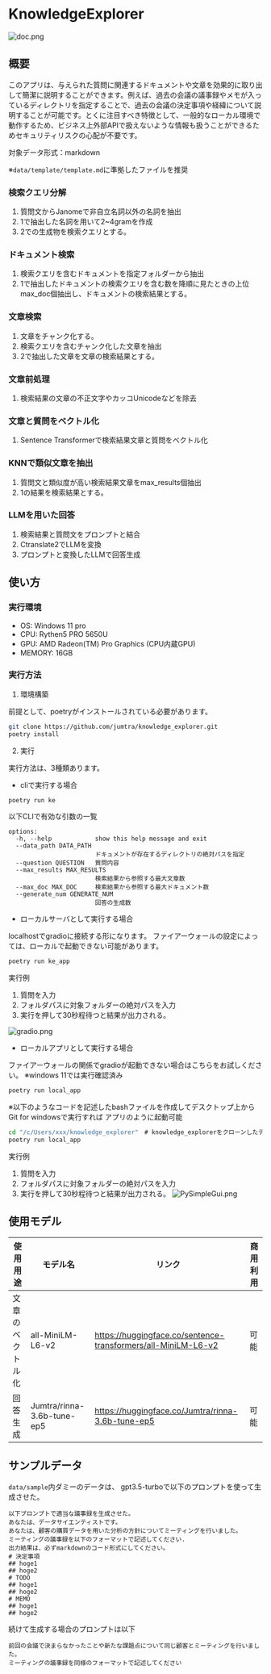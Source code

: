 # KnowledgeExplorer

![doc.png](doc/img/ドキュメント説明.png)
## 概要

このアプリは、与えられた質問に関連するドキュメントや文章を効果的に取り出して簡潔に説明することができます。例えば、過去の会議の議事録やメモが入っているディレクトリを指定することで、過去の会議の決定事項や経緯について説明することが可能です。とくに注目すべき特徴として、一般的なローカル環境で動作するため、ビジネス上外部APIで扱えないような情報も扱うことができるためセキュリティリスクの心配が不要です。

対象データ形式：markdown

※`data/template/template.md`に準拠したファイルを推奨

### 検索クエリ分解
1. 質問文からJanomeで非自立名詞以外の名詞を抽出
2. 1で抽出した名詞を用いて2~4gramを作成
3. 2での生成物を検索クエリとする。
### ドキュメント検索
1. 検索クエリを含むドキュメントを指定フォルダーから抽出
2. 1で抽出したドキュメントの検索クエリを含む数を降順に見たときの上位max_doc個抽出し、ドキュメントの検索結果とする。

### 文章検索
1. 文章をチャンク化する。
2. 検索クエリを含むチャンク化した文章を抽出
3. 2で抽出した文章を文章の検索結果とする。

### 文章前処理
1. 検索結果の文章の不正文字やカッコUnicodeなどを除去

### 文章と質問をベクトル化
1. Sentence Transformerで検索結果文章と質問をベクトル化

### KNNで類似文章を抽出
1. 質問文と類似度が高い検索結果文章をmax_results個抽出
2. 1の結果を検索結果とする。

### LLMを用いた回答
1. 検索結果と質問文をプロンプトと結合
2. Ctranslate2でLLMを変換
3. プロンプトと変換したLLMで回答生成
## 使い方
### 実行環境
- OS: Windows 11 pro
- CPU: Rythen5 PRO 5650U
- GPU: AMD Radeon(TM) Pro Graphics (CPU内蔵GPU)
- MEMORY: 16GB
### 実行方法

1. 環境構築

前提として、poetryがインストールされている必要があります。

```sh
git clone https://github.com/jumtra/knowledge_explorer.git
poetry install
```

2. 実行

実行方法は、3種類あります。

- cliで実行する場合

```sh
poetry run ke
```
以下CLIで有効な引数の一覧

```
options:
  -h, --help            show this help message and exit
  --data_path DATA_PATH
                        ドキュメントが存在するディレクトリの絶対パスを指定
  --question QUESTION   質問内容
  --max_results MAX_RESULTS
                        検索結果から参照する最大文章数
  --max_doc MAX_DOC     検索結果から参照する最大ドキュメント数
  --generate_num GENERATE_NUM
                        回答の生成数
```

- ローカルサーバとして実行する場合

localhostでgradioに接続する形になります。
ファイアーウォールの設定によっては、ローカルで起動できない可能があります。

```sh
poetry run ke_app
```


実行例
1. 質問を入力
2. フォルダパスに対象フォルダーの絶対パスを入力
3. 実行を押して30秒程待つと結果が出力される。

![gradio.png](doc/img/gradio結果.png)


- ローカルアプリとして実行する場合

ファイアーウォールの関係でgradioが起動できない場合はこちらをお試しください。
※windows 11では実行確認済み

```sh
poetry run local_app
```
※以下のようなコードを記述したbashファイルを作成してデスクトップ上からGit for windowsで実行すれば
アプリのように起動可能
```sh
cd "/c/Users/xxx/knowledge_explorer"　# knowledge_explorerをクローンしたディレクトリのパス
poetry run local_app
```

実行例
1. 質問を入力
2. フォルダパスに対象フォルダーの絶対パスを入力
3. 実行を押して30秒程待つと結果が出力される。
![PySimpleGui.png](doc/img/pySimpleGUI.png)

## 使用モデル

|使用用途|モデル名|リンク| 商用利用|
|---|---|---|---|
|文章のベクトル化|all-MiniLM-L6-v2|https://huggingface.co/sentence-transformers/all-MiniLM-L6-v2|可能|
|回答生成|Jumtra/rinna-3.6b-tune-ep5|https://huggingface.co/Jumtra/rinna-3.6b-tune-ep5|可能|

## サンプルデータ
`data/sample`内ダミーのデータは、
gpt3.5-turboで以下のプロンプトを使って生成させた。

```
以下プロンプトで適当な議事録を生成させた。
あなたは、データサイエンティストです。
あなたは、顧客の購買データを用いた分析の方針についてミーティングを行いました。
ミーティングの議事録を以下のフォーマットで記述してください.
出力結果は、必ずmarkdownのコード形式にしてください。
# 決定事項
## hoge1
## hoge2
# TODO
## hoge1
## hoge2
# MEMO
## hoge1
## hoge2
```

続けて生成する場合のプロンプトは以下
```
前回の会議で決まらなかったことや新たな課題点について同じ顧客とミーティングを行いました。
ミーティングの議事録を同様のフォーマットで記述してください
```

